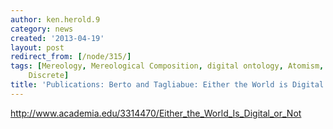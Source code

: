 ```yaml
---
author: ken.herold.9
category: news
created: '2013-04-19'
layout: post
redirect_from: [/node/315/]
tags: [Mereology, Mereological Composition, digital ontology, Atomism, Analogue vs.
    Discrete]
title: 'Publications: Berto and Tagliabue: Either the World is Digital or Not'
---
```

<http://www.academia.edu/3314470/Either_the_World_Is_Digital_or_Not>

